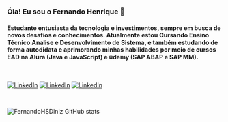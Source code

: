 ### Óla! Eu sou o Fernando Henrique 👋

#### Estudante entusiasta da tecnologia e investimentos, sempre em busca de novos desafios e conhecimentos. Atualmente estou Cursando Ensino Técnico Analise e Desenvolvimento de Sistema, e também estudando de forma autodidata e aprimorando minhas habilidades por meio de cursos EAD na Alura (Java e JavaScript) e ûdemy (SAP ABAP e SAP MM).

<br>

[![LinkedIn](https://img.shields.io/badge/LinkedIn-0077B5?style=for-the-badge&logo=linkedin&logoColor=white)](https://www.linkedin.com/in/fernando-henrique97/)
[![LinkedIn](https://img.shields.io/badge/Instagram-E4405F?style=for-the-badge&logo=instagram&logoColor=white)](https://www.instagram.com)
[![LinkedIn](https://img.shields.io/badge/Microsoft_Outlook-0078D4?style=for-the-badge&logo=microsoft-outlook&logoColor=white)](mailto:fernando_henrique98@hotmail.com)

<br>

![FernandoHSDiniz GitHub stats](https://github-readme-stats.vercel.app/api?username=FernandoHSDiniz&show_icons=true&theme=dark)


